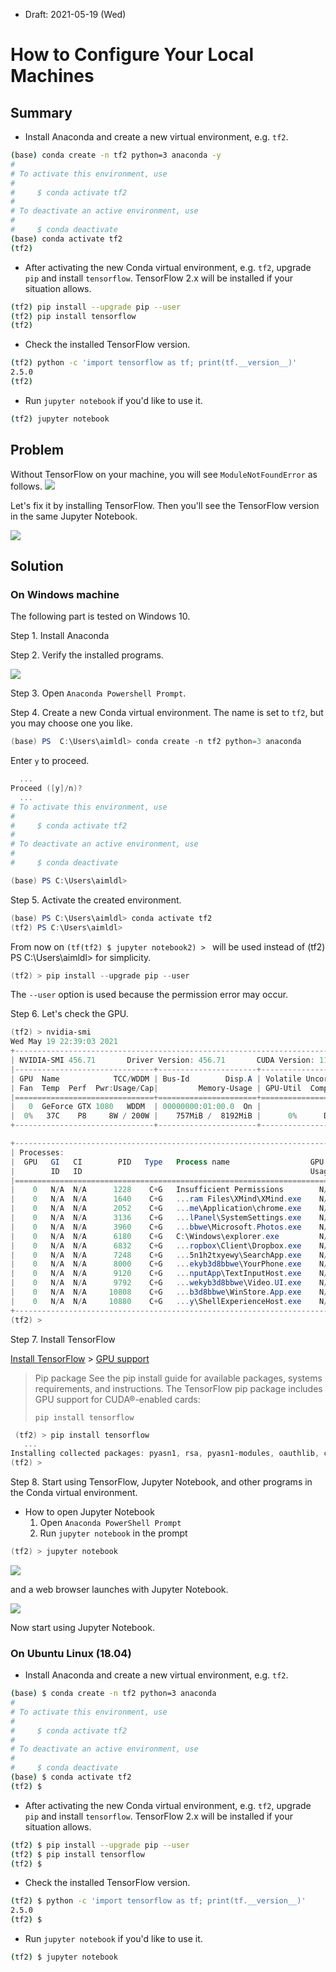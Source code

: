* Draft: 2021-05-19 (Wed)

# How to Configure Your Local Machines

## Summary

* Install Anaconda and create a new virtual environment, e.g. `tf2`.

```bash
(base) conda create -n tf2 python=3 anaconda -y
#
# To activate this environment, use
#
#     $ conda activate tf2
#
# To deactivate an active environment, use
#
#     $ conda deactivate
(base) conda activate tf2
(tf2) 
```

* After activating the new Conda virtual environment, e.g. `tf2`, upgrade `pip` and install `tensorflow`. TensorFlow 2.x will be installed if your situation allows.

```bash
(tf2) pip install --upgrade pip --user
(tf2) pip install tensorflow
(tf2) 
```

* Check the installed TensorFlow version.

```bash
(tf2) python -c 'import tensorflow as tf; print(tf.__version__)'
2.5.0
(tf2) 
```

* Run `jupyter notebook` if you'd like to use it.

```bash
(tf2) jupyter notebook
```

## Problem

Without TensorFlow on your machine, you will see `ModuleNotFoundError` as follows.
<img src='images/tensorflow_2_0-modulenotfounderror_no_module_named_tensorflow.png'>

Let's fix it by installing TensorFlow. Then you'll see the TensorFlow version in the same Jupyter Notebook.

<img src='images/tensorflow_2_0-tf___version__2_5_0.png'>

## Solution

### On Windows machine

The following part is tested on Windows 10.

Step 1. Install Anaconda

Step 2. Verify the installed programs.

<img src='images/win10-menu-anaconda3_64-bit.png'>

Step 3. Open `Anaconda Powershell Prompt`.

Step 4. Create a new Conda virtual environment.
        The name is set to `tf2`, but you may choose one you like.

```powershell
(base) PS  C:\Users\aimldl> conda create -n tf2 python=3 anaconda
```
Enter `y` to proceed.
```powershell
  ...
Proceed ([y]/n)?
  ...
# To activate this environment, use
#
#     $ conda activate tf2
#
# To deactivate an active environment, use
#
#     $ conda deactivate

(base) PS C:\Users\aimldl> 
```

Step 5. Activate the created environment.
```powershell
(base) PS C:\Users\aimldl> conda activate tf2
(tf2) PS C:\Users\aimldl>
```
From now on `(tf(tf2) $ jupyter notebook2) > ` will be used instead of (tf2) PS C:\Users\aimldl> for simplicity.
```powershell
(tf2) > pip install --upgrade pip --user
```
The `--user` option is used because the permission error may occur.

Step 6. Let's check the GPU.
```powershell
(tf2) > nvidia-smi
Wed May 19 22:39:03 2021
+-----------------------------------------------------------------------------+
| NVIDIA-SMI 456.71       Driver Version: 456.71       CUDA Version: 11.1     |
|-------------------------------+----------------------+----------------------+
| GPU  Name            TCC/WDDM | Bus-Id        Disp.A | Volatile Uncorr. ECC |
| Fan  Temp  Perf  Pwr:Usage/Cap|         Memory-Usage | GPU-Util  Compute M. |
|===============================+======================+======================|
|   0  GeForce GTX 1080   WDDM  | 00000000:01:00.0  On |                  N/A |
|  0%   37C    P8     8W / 200W |    757MiB /  8192MiB |      0%      Default |
+-------------------------------+----------------------+----------------------+

+-----------------------------------------------------------------------------+
| Processes:                                                                  |
|  GPU   GI   CI        PID   Type   Process name                  GPU Memory |
|        ID   ID                                                   Usage      |
|=============================================================================|
|    0   N/A  N/A      1228    C+G   Insufficient Permissions        N/A      |
|    0   N/A  N/A      1640    C+G   ...ram Files\XMind\XMind.exe    N/A      |
|    0   N/A  N/A      2052    C+G   ...me\Application\chrome.exe    N/A      |
|    0   N/A  N/A      3136    C+G   ...lPanel\SystemSettings.exe    N/A      |
|    0   N/A  N/A      3960    C+G   ...bbwe\Microsoft.Photos.exe    N/A      |
|    0   N/A  N/A      6180    C+G   C:\Windows\explorer.exe         N/A      |
|    0   N/A  N/A      6832    C+G   ...ropbox\Client\Dropbox.exe    N/A      |
|    0   N/A  N/A      7248    C+G   ...5n1h2txyewy\SearchApp.exe    N/A      |
|    0   N/A  N/A      8000    C+G   ...ekyb3d8bbwe\YourPhone.exe    N/A      |
|    0   N/A  N/A      9120    C+G   ...nputApp\TextInputHost.exe    N/A      |
|    0   N/A  N/A      9792    C+G   ...wekyb3d8bbwe\Video.UI.exe    N/A      |
|    0   N/A  N/A     10808    C+G   ...b3d8bbwe\WinStore.App.exe    N/A      |
|    0   N/A  N/A     10880    C+G   ...y\ShellExperienceHost.exe    N/A      |
+-----------------------------------------------------------------------------+
(tf2) > 
```
Step 7. Install TensorFlow

[Install TensorFlow](https://www.tensorflow.org/install) > [GPU support](https://www.tensorflow.org/install/gpu)
> Pip package
> See the pip install guide for available packages, systems requirements, and instructions. The TensorFlow pip package includes GPU support for CUDA®-enabled cards:
> ```
> pip install tensorflow
> ```

```powershell
 (tf2) > pip install tensorflow
   ...
Installing collected packages: pyasn1, rsa, pyasn1-modules, oauthlib, cachetools, requests-oauthlib, google-auth, tensorboard-plugin-wit, tensorboard-data-server, protobuf, numpy, markdown, grpcio, google-auth-oauthlib, absl-py, termcolor, tensorflow-estimator, tensorboard, opt-einsum, keras-preprocessing, keras-nightly, h5py, google-pasta, gast, flatbuffers, astunparse, tensorflow                                          Attempting uninstall: numpy                                                                                                                                                                                           Found existing installation: numpy 1.20.1                                                                                                                                                                           Uninstalling numpy-1.20.1:                                                                                                                                                                                            Successfully uninstalled numpy-1.20.1                                                                                                                                                                           Attempting uninstall: h5py                                                                                                                                                                                            Found existing installation: h5py 2.10.0                                                                                                                                                                            Uninstalling h5py-2.10.0:                                                                                                                                                                                             Successfully uninstalled h5py-2.10.0                                                                                                                                                                          Successfully installed absl-py-0.12.0 astunparse-1.6.3 cachetools-4.2.2 flatbuffe(tf2) > rs-1.12 gast-0.4.0 google-auth-1.30.0 google-auth-oauthlib-0.4.4 google-pasta-0.2.0 grpcio-1.34.1 h5py-3.1.0 keras-nightly-2.5.0.dev2021032900 keras-preprocessing-1.1.2 markdown-3.3.4 numpy-1.19.5 oauthlib-3.1.0 opt-einsum-3.3.0 protobuf-3.17.0 pyasn1-0.4.8 pyasn1-modules-0.2.8 requests-oauthlib-1.3.0 rsa-4.7.2 tensorboard-2.5.0 tensorboard-data-server-0.6.1 tensorboard-plugin-wit-1.8.0 tensorflow-2.5.0 tensorflow-estimator-2.5.0 termcolor-1.1.0
(tf2) > 
```
Step 8. Start using TensorFlow, Jupyter Notebook, and other programs in the Conda virtual environment.

* How to open Jupyter Notebook
  1. Open `Anaconda PowerShell Prompt`
  2. Run `jupyter notebook` in the prompt

```powershell
(tf2) > jupyter notebook
```

<img src='images/anaconda_powershell_prompt-jupyter_notebook.png'>

and a web browser launches with Jupyter Notebook.

<img src='images/win10-jupyter_notebook-initial_launch.png'>

Now start using Jupyter Notebook.

### On Ubuntu Linux (18.04)

* Install Anaconda and create a new virtual environment, e.g. `tf2`.

```bash
(base) $ conda create -n tf2 python=3 anaconda
#
# To activate this environment, use
#
#     $ conda activate tf2
#
# To deactivate an active environment, use
#
#     $ conda deactivate
(base) $ conda activate tf2
(tf2) $
```

* After activating the new Conda virtual environment, e.g. `tf2`, upgrade `pip` and install `tensorflow`. TensorFlow 2.x will be installed if your situation allows.

```bash
(tf2) $ pip install --upgrade pip --user
(tf2) $ pip install tensorflow
(tf2) $
```

* Check the installed TensorFlow version.

```bash
(tf2) $ python -c 'import tensorflow as tf; print(tf.__version__)'
2.5.0
(tf2) $
```

* Run `jupyter notebook` if you'd like to use it.

```bash
(tf2) $ jupyter notebook
```

## 